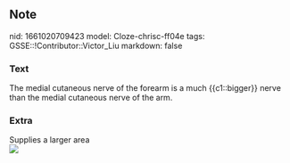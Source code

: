 ## Note
nid: 1661020709423
model: Cloze-chrisc-ff04e
tags: GSSE::!Contributor::Victor_Liu
markdown: false

### Text
The medial cutaneous nerve of the forearm is a much {{c1::bigger}} nerve than the medial cutaneous nerve of the arm.

### Extra
<div>
  Supplies a larger area
</div><img src=
"paste-81cff4a674617ffcfd7a58c02a6930ae0e3ceafe.jpg">
